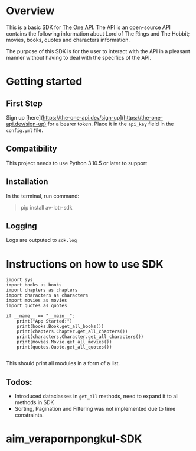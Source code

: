 # Overview

This is a basic SDK for [The One API](https://the-one-api.dev). The API is an open-source API contains the following information about Lord of The Rings and The Hobbit; movies, books, quotes and characters information.

The purpose of this SDK is for the user to interact with the API in a pleasant manner without having to deal with the specifics of the API.

# Getting started

## First Step

Sign up [here](https://the-one-api.dev/sign-up](https://the-one-api.dev/sign-up) for a bearer token. Place it in the `api_key` field in the `config.yml` file.

## Compatibility

This project needs to use Python 3.10.5 or later to support

## Installation

In the terminal, run command:

> pip install av-lotr-sdk

## Logging

Logs are outputed to `sdk.log`

# Instructions on how to use SDK

```
import sys
import books as books
import chapters as chapters
import characters as characters
import movies as movies
import quotes as quotes

if __name__ == "__main__":
    print("App Started:")
    print(books.Book.get_all_books())
    print(chapters.Chapter.get_all_chapters())
    print(characters.Character.get_all_characters())
    print(movies.Movie.get_all_movies())
    print(quotes.Quote.get_all_quotes())


```

This should print all modules in a form of a list.

## Todos:

- Introduced dataclasses in `get_all` methods, need to expand it to all methods in SDK
- Sorting, Pagination and Filtering was not implemented due to time constraints.

# aim_verapornpongkul-SDK
